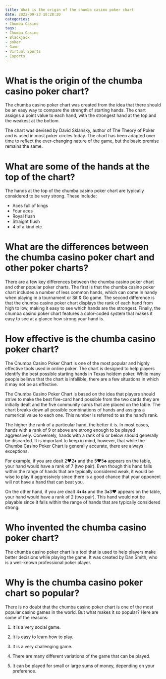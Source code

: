 ```yaml
---
title: What is the origin of the chumba casino poker chart 
date: 2022-09-23 18:28:20
categories:
- Chumba Casino
tags:
- Chumba Casino
- Blackjack
- poker
- Game
- Virtual Sports
- Esports
---
```



#  What is the origin of the chumba casino poker chart? 

The chumba casino poker chart was created from the idea that there should be an easy way to compare the strength of starting hands. The chart assigns a point value to each hand, with the strongest hand at the top and the weakest at the bottom.

The chart was devised by David Sklansky, author of The Theory of Poker and is used in most poker circles today. The chart has been adapted over time to reflect the ever-changing nature of the game, but the basic premise remains the same.

# What are some of the hands at the top of the chart?

The hands at the top of the chumba casino poker chart are typically considered to be very strong. These include:

- Aces full of kings
- Four aces
- Royal flush
- Straight flush
- 4 of a kind
etc.

#  What are the differences between the chumba casino poker chart and other poker charts? 

There are a few key differences between the chumba casino poker chart and other popular poker charts. The first is that the chumba casino poker chart includes a number of less common hands, which can come in handy when playing in a tournament or Sit & Go game. The second difference is that the chumba casino poker chart displays the rank of each hand from high to low, making it easy to see which hands are the strongest. Finally, the chumba casino poker chart features a color-coded system that makes it easy to see at a glance how strong your hand is.

#  How effective is the chumba casino poker chart? 

The Chumba Casino Poker Chart is one of the most popular and highly effective tools used in online poker. The chart is designed to help players identify the best possible starting hands in Texas holdem poker. While many people believe that the chart is infallible, there are a few situations in which it may not be as effective.

The Chumba Casino Poker Chart is based on the idea that players should strive to make the best five-card hand possible from the two cards they are initially dealt and the five community cards that are placed on the table. The chart breaks down all possible combinations of hands and assigns a numerical value to each one. This number is referred to as the hand’s rank.

The higher the rank of a particular hand, the better it is. In most cases, hands with a rank of 9 or above are strong enough to be played aggressively. Conversely, hands with a rank of 6 or below should generally be discarded. It is important to keep in mind, however, that while the Chumba Casino Poker Chart is generally accurate, there are always exceptions.

For example, if you are dealt 2♥2♦ and the 5♥5♣ appears on the table, your hand would have a rank of 7 (two pair). Even though this hand falls within the range of hands that are typically considered weak, it would be wise to play it aggressively since there is a good chance that your opponent will not have a hand that can beat you.

On the other hand, if you are dealt 4♦4♠ and the 3♠3♥ appears on the table, your hand would have a rank of 2 (two pair). This hand would not be playable since it falls within the range of hands that are typically considered strong.

#  Who invented the chumba casino poker chart? 

The chumba casino poker chart is a tool that is used to help players make better decisions while playing the game. It was created by Dan Smith, who is a well-known professional poker player.

#  Why is the chumba casino poker chart so popular?

There is no doubt that the chumba casino poker chart is one of the most popular casino games in the world. But what makes it so popular? Here are some of the reasons:

1. It is a very social game.

2. It is easy to learn how to play.

3. It is a very challenging game.

4. There are many different variations of the game that can be played.

5. It can be played for small or large sums of money, depending on your preference.
